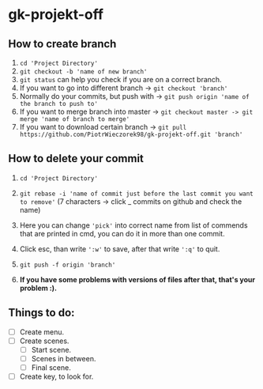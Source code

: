 # gk-projekt-off

## How to create branch
1. `cd 'Project Directory'`
2. `git checkout -b 'name of new branch'`
3. `git status` can help you check if you are on a correct branch.
4. If you want to go into different branch -> `git checkout 'branch'`
5. Normally do your commits, but push with -> `git push origin 'name of the branch to push to'`
6. If you want to merge branch into master -> `git checkout master -> git merge 'name of branch to merge'`
7. If you want to download certain branch -> `git pull https://github.com/PiotrWieczorek98/gk-projekt-off.git 'branch'`

## How to delete your commit
1. `cd 'Project Directory'`
2. `git rebase -i 'name of commit just before the last commit you want to remove'` (7 characters -> click _ commits on github and check the name)
3. Here you can change `'pick'` into correct name from list of commends that are printed in cmd, you can do it in more than one commit.
4. Click esc, than write `':w'` to save, after that write `':q'` to quit.
5. `git push -f origin 'branch'`

6. __If you have some problems with versions of files after that, that's your problem :).__

## Things to do:
- [ ] Create menu.
- [ ] Create scenes.
     - [ ] Start scene.
     - [ ] Scenes in between.
     - [ ] Final scene.
- [ ] Create key, to look for.
